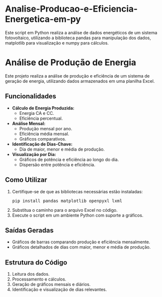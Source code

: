 # Analise-Producao-e-Eficiencia-Energetica-em-py
Este script em Python realiza a análise de dados energéticos de um sistema fotovoltaico, utilizando a biblioteca pandas para manipulação dos dados, matplotlib para visualização e numpy para cálculos.

<!DOCTYPE html>
<html>
<head>
    <title>Análise de Produção de Energia</title>
</head>
<body>
    <h1>Análise de Produção de Energia</h1>
    <p>Este projeto realiza a análise de produção e eficiência de um sistema de geração de energia, utilizando dados armazenados em uma planilha Excel.</p>
    <h2>Funcionalidades</h2>
    <ul>
        <li><strong>Cálculo de Energia Produzida:</strong> 
            <ul>
                <li>Energia CA e CC.</li>
                <li>Eficiência percentual.</li>
            </ul>
        </li>
        <li><strong>Análise Mensal:</strong>
            <ul>
                <li>Produção mensal por ano.</li>
                <li>Eficiência média mensal.</li>
                <li>Gráficos comparativos.</li>
            </ul>
        </li>
        <li><strong>Identificação de Dias-Chave:</strong>
            <ul>
                <li>Dia de maior, menor e média de produção.</li>
            </ul>
        </li>
        <li><strong>Visualização por Dia:</strong>
            <ul>
                <li>Gráficos de potência e eficiência ao longo do dia.</li>
                <li>Dispersão entre potência e eficiência.</li>
            </ul>
        </li>
    </ul>
    <h2>Como Utilizar</h2>
    <ol>
        <li>Certifique-se de que as bibliotecas necessárias estão instaladas:
            <pre>pip install pandas matplotlib openpyxl lxml</pre>
        </li>
        <li>Substitua o caminho para o arquivo Excel no código.</li>
        <li>Execute o script em um ambiente Python com suporte a gráficos.</li>
    </ol>
    <h2>Saídas Geradas</h2>
    <ul>
        <li>Gráficos de barras comparando produção e eficiência mensalmente.</li>
        <li>Gráficos detalhados de dias com maior, menor e média de produção.</li>
    </ul>
    <h2>Estrutura do Código</h2>
    <ol>
        <li>Leitura dos dados.</li>
        <li>Processamento e cálculos.</li>
        <li>Geração de gráficos mensais e diários.</li>
        <li>Identificação e visualização de dias relevantes.</li>
    </ol>
</body>
</html>

